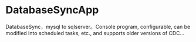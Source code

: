 # DatabaseSyncApp
DatabaseSync，mysql to sqlserver。Console program, configurable, can be modified into scheduled tasks, etc., and supports older versions of CDC...
